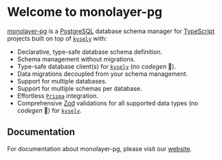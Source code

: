 # Welcome to monolayer-pg

[monolayer-pg](https://monolayer.github.io/pg-docs/) is a [PostgreSQL](https://www.postgresql.org) database schema manager for [TypeScript](https://www.typescriptlang.org) projects built on top of [`kysely`](https://kysely.dev) with:

- Declarative, type-safe database schema definition.
- Schema management without migrations.
- Type-safe database client(s) for [`kysely`](https://kysely.dev) (no *codegen* :tada:).
- Data migrations decoupled from your schema management.
- Support for multiple databases.
- Support for multiple schemas per database.
- Effortless [`Prisma`](https://www.prisma.io) integration.
- Comprehensive [Zod](https://zod.dev) validations for all supported data types (no *codegen* :tada:) for [`kysely`](https://kysely.dev).

## Documentation

For documentation about monolayer-pg, please visit our [website](https://monolayer.github.io/pg-docs/).
